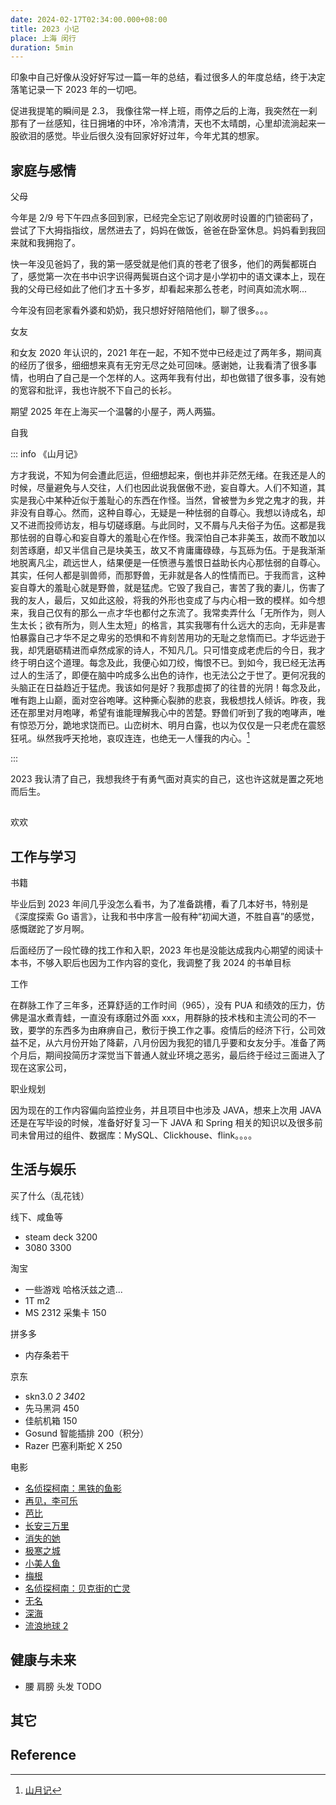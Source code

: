 ```yaml
---
date: 2024-02-17T02:34:00.000+08:00
title: 2023 小记
place: 上海 闵行
duration: 5min
---
```


印象中自己好像从没好好写过一篇一年的总结，看过很多人的年度总结，终于决定落笔记录一下 2023 年的一切吧。

促进我提笔的瞬间是 2.3， 我像往常一样上班，雨停之后的上海，我突然在一刹那有了一丝感知，往日拥堵的中环，冷冷清清，天也不太晴朗，心里却流淌起来一股欲泪的感觉。毕业后很久没有回家好好过年，今年尤其的想家。

## 家庭与感情

父母

今年是 2/9 号下午四点多回到家，已经完全忘记了刚收房时设置的门锁密码了，尝试了下大拇指指纹，居然进去了，妈妈在做饭，爸爸在卧室休息。妈妈看到我回来就和我拥抱了。

快一年没见爸妈了，我的第一感受就是他们真的苍老了很多，他们的两鬓都斑白了，感觉第一次在书中识字识得两鬓斑白这个词才是小学初中的语文课本上，现在我的父母已经如此了他们才五十多岁，却看起来那么苍老，时间真如流水啊...

今年没有回老家看外婆和奶奶，我只想好好陪陪他们，聊了很多。。。

女友

和女友 2020 年认识的，2021 年在一起，不知不觉中已经走过了两年多，期间真的经历了很多，细细想来真有无穷无尽之处可回味。感谢她，让我看清了很多事情，也明白了自己是一个怎样的人。这两年我有付出，却也做错了很多事，没有她的宽容和批评，我也许脱不下自己的长衫。

期望 2025 年在上海买一个温馨的小屋子，两人两猫。

自我

::: info 《山月记》

方才我说，不知为何会遭此厄运，但细想起来，倒也并非茫然无绪。在我还是人的时候，尽量避免与人交往，人们也因此说我倨傲不逊，妄自尊大。人们不知道，其实是我心中某种近似于羞耻心的东西在作怪。当然，曾被誉为乡党之鬼才的我，并非没有自尊心。然而，这种自尊心，无疑是一种怯弱的自尊心。我想以诗成名，却又不进而投师访友，相与切磋琢磨。与此同时，又不屑与凡夫俗子为伍。这都是我那怯弱的自尊心和妄自尊大的羞耻心在作怪。我深怕自己本非美玉，故而不敢加以刻苦琢磨，却又半信自己是块美玉，故又不肯庸庸碌碌，与瓦砾为伍。于是我渐渐地脱离凡尘，疏远世人，结果便是一任愤懑与羞恨日益助长内心那怯弱的自尊心。其实，任何人都是驯兽师，而那野兽，无非就是各人的性情而已。于我而言，这种妄自尊大的羞耻心就是野兽，就是猛虎。它毁了我自己，害苦了我的妻儿，伤害了我的友人，最后，又如此这般，将我的外形也变成了与内心相一致的模样。如今想来，我自己仅有的那么一点才华也都付之东流了。我常卖弄什么「无所作为，则人生太长；欲有所为，则人生太短」的格言，其实我哪有什么远大的志向，无非是害怕暴露自己才华不足之卑劣的恐惧和不肯刻苦用功的无耻之怠惰而已。才华远逊于我，却凭磨砺精进而卓然成家的诗人，不知凡几。只可惜变成老虎后的今日，我才终于明白这个道理。每念及此，我便心如刀绞，悔恨不已。到如今，我已经无法再过人的生活了，即便在脑中吟成多么出色的诗作，也无法公之于世了。更何况我的头脑正在日益趋近于猛虎。我该如何是好？我那虚掷了的往昔的光阴！每念及此，唯有跑上山巅，面对空谷咆哮。这种撕心裂肺的悲哀，我极想找人倾诉。昨夜，我还在那里对月咆哮，希望有谁能理解我心中的苦楚。野兽们听到了我的咆哮声，唯有惊恐万分，跪地求饶而已。山峦树木、明月白露，也以为仅仅是一只老虎在震怒狂吼。纵然我呼天抢地，哀叹连连，也绝无一人懂我的内心。[^山月记]

:::

2023 我认清了自己，我想我终于有勇气面对真实的自己，这也许这就是置之死地而后生。

##

欢欢

## 工作与学习

书籍

毕业后到 2023 年间几乎没怎么看书，为了准备跳槽，看了几本好书，特别是 《深度探索 Go 语言》，让我和书中序言一般有种“初闻大道，不胜自喜”的感觉，感慨蹉跎了岁月啊。

<Book
title="深度探索 Go 语言"
desc="书中通过探索示例和源码分析：指针、函数栈帧、调用约定、变量逃逸、Function Value、包、defer panic、 方法、Method Value、组合式继承、接口、类型断言、反射、goroutine、抢占式调度、同步、堆和栈的管理，以及 gc 等实现原理。"
logo="https://cdn.alomerry.com/blog/assets/img/links/booklists/explore-go-runtime.jpg"
link="https://book.douban.com/subject/36104087/"
/>

<Book
title="MySQL 是怎样运行的"
desc="《MySQL是怎样运行的：从根儿上理解 MySQL》采用诙谐幽默的表达方式，对MySQL的底层运行原理进行了介绍，内容涵盖了使用MySQL的同学在求职面试和工作中常见的一些核心概念。"
logo="https://cdn.alomerry.com/blog/assets/img/links/booklists/how-mysql-work.jpg"
link="https://book.douban.com/subject/35231266/"
/>

<Book
title="Kubernetes in Action"
desc="《Kubernetes in Action中文版》主要讲解如何在 Kubernetes 中部署分布式容器应用。通过在 Kubernetes 中部署一个应用程序，一点点增加功能，逐步加深我们对于 Kubernetes 架构的理解和操作的实践。在本书的后面部分，也可以学习一些高阶的主题，比如监控、调试及伸缩。"
logo="https://cdn.alomerry.com/blog/assets/img/links/booklists/kubernetes-in-action.jpg"
link="https://book.douban.com/subject/30418855/"
/>

后面经历了一段忙碌的找工作和入职，2023 年也是没能达成我内心期望的阅读十本书，不够入职后也因为工作内容的变化，我调整了我 2024 的书单目标

工作

在群脉工作了三年多，还算舒适的工作时间（965），没有 PUA 和绩效的压力，仿佛是温水煮青蛙，一直没有琢磨过外面 xxx，用群脉的技术栈和主流公司的不一致，要学的东西多为由麻痹自己，敷衍于换工作之事。疫情后的经济下行，公司效益不足，从六月份开始了降薪，八月份因为我犯的错几乎要和女友分手。准备了两个月后，期间投简历才深觉当下普通人就业环境之恶劣，最后终于经过三面进入了现在这家公司，

职业规划

因为现在的工作内容偏向监控业务，并且项目中也涉及 JAVA，想来上次用 JAVA 还是在写毕设的时候，准备好好复习一下 JAVA 和 Spring 相关的知识以及很多前司未曾用过的组件、数据库：MySQL、Clickhouse、flink。。。。


## 生活与娱乐

买了什么（乱花钱）

线下、咸鱼等

- steam deck 3200
- 3080 3300

淘宝

- 一些游戏 哈格沃兹之遗...
- 1T m2
- MS 2312 采集卡 150

拼多多

- 内存条若干

京东

- skn3.0 *2 340*2
- 先马黑洞 450
- 佳航机箱 150
- Gosund 智能插排 200（积分）
- Razer 巴塞利斯蛇 X 250


电影

- [名侦探柯南：黑铁的鱼影](https://movie.douban.com/subject/35873969/)
- [再见，李可乐](https://movie.douban.com/subject/35943827/)
- [芭比](https://movie.douban.com/subject/4058939/)
- [长安三万里](https://movie.douban.com/subject/36035676/)
- [消失的她](https://movie.douban.com/subject/35660795/)
- [极寒之城](https://movie.douban.com/subject/30450557/)
- [小美人鱼](https://movie.douban.com/subject/27601044/)
- [梅根](https://movie.douban.com/subject/30277290/)
- [名侦探柯南：贝克街的亡灵](https://movie.douban.com/subject/2286642/)
- [无名](https://movie.douban.com/subject/35372742/)
- [深海](https://movie.douban.com/subject/26649682/)
- [流浪地球 2](https://movie.douban.com/subject/35267208/)

## 健康与未来

- 腰 肩膀 头发 TODO

## 其它

## Reference

[^山月记]: [山月记](https://book.douban.com/subject/30394154/)
